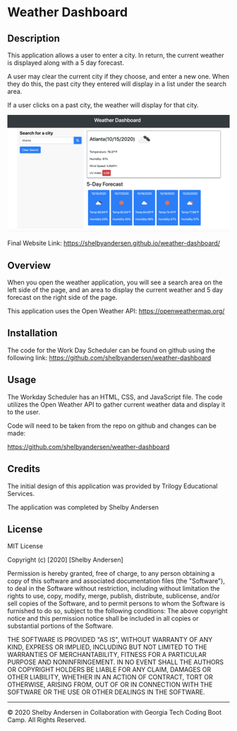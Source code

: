 # Weather Dashboard

## Description

This application allows a user to enter a city. In return, the current weather is displayed along with a 5 day forecast.

A user may clear the current city if they choose, and enter a new one. When they do this, the past city they entered will display in a list under the search area.

If a user clicks on a past city, the weather will display for that city.

![Weather Application](./Assets/weather-app.png)

Final Website Link: https://shelbyandersen.github.io/weather-dashboard/

## Overview

When you open the weather application, you will see a search area on the left side of the page, and an area to display the current weather and 5 day forecast on the right side of the page.

This application uses the Open Weather API: https://openweathermap.org/

## Installation

The code for the Work Day Scheduler can be found on github using the following link:
https://github.com/shelbyandersen/weather-dashboard

## Usage

The Workday Scheduler has an HTML, CSS, and JavaScript file. The code utilizes the Open Weather API to gather current weather data and display it to the user.

Code will need to be taken from the repo on github and changes can be made:

https://github.com/shelbyandersen/weather-dashboard

## Credits

The initial design of this application was provided by Trilogy Educational Services.

The application was completed by Shelby Andersen

## License

MIT License

Copyright (c) [2020] [Shelby Andersen]

Permission is hereby granted, free of charge, to any person obtaining a copy of this software and associated documentation files (the "Software"), to deal in the Software without restriction, including without limitation the rights to use, copy, modify, merge, publish, distribute, sublicense, and/or sell copies of the Software, and to permit persons to whom the Software is furnished to do so, subject to the following conditions: The above copyright notice and this permission notice shall be included in all copies or substantial portions of the Software.

THE SOFTWARE IS PROVIDED "AS IS", WITHOUT WARRANTY OF ANY KIND, EXPRESS OR IMPLIED, INCLUDING BUT NOT LIMITED TO THE WARRANTIES OF MERCHANTABILITY, FITNESS FOR A PARTICULAR PURPOSE AND NONINFRINGEMENT. IN NO EVENT SHALL THE AUTHORS OR COPYRIGHT HOLDERS BE LIABLE FOR ANY CLAIM, DAMAGES OR OTHER LIABILITY, WHETHER IN AN ACTION OF CONTRACT, TORT OR OTHERWISE, ARISING FROM, OUT OF OR IN CONNECTION WITH THE SOFTWARE OR THE USE OR OTHER DEALINGS IN THE SOFTWARE.

---

© 2020 Shelby Andersen in Collaboration with Georgia Tech Coding Boot Camp. All Rights Reserved.
